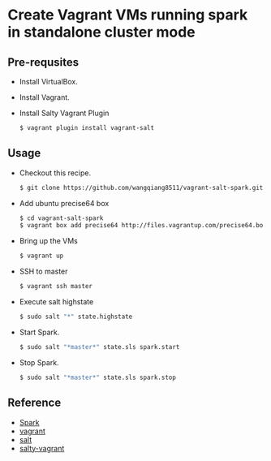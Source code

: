 # Create Vagrant VMs running spark in standalone cluster mode

## Pre-requsites

* Install VirtualBox.

* Install Vagrant.

* Install Salty Vagrant Plugin

    ```bash
    $ vagrant plugin install vagrant-salt
    ```

## Usage

* Checkout this recipe.

    ```bash
    $ git clone https://github.com/wangqiang8511/vagrant-salt-spark.git
    ```

* Add ubuntu precise64 box

    ```bash
    $ cd vagrant-salt-spark 
    $ vagrant box add precise64 http://files.vagrantup.com/precise64.box   
    ```

* Bring up the VMs

    ```bash
    $ vagrant up
    ```

* SSH to master
    
    ```bash
    $ vagrant ssh master
    ```

* Execute salt highstate

    ```bash
    $ sudo salt "*" state.highstate
    ```

* Start Spark.

    ```bash
    $ sudo salt "*master*" state.sls spark.start
    ```

* Stop Spark.

    ```bash
    $ sudo salt "*master*" state.sls spark.stop
    ``` 

## Reference
* [Spark](http://spark.incubator.apache.org/docs/latest/)
* [vagrant](http://docs.vagrantup.com/v2/)
* [salt](http://docs.saltstack.com/)
* [salty-vagrant](https://github.com/saltstack/salty-vagrant)
